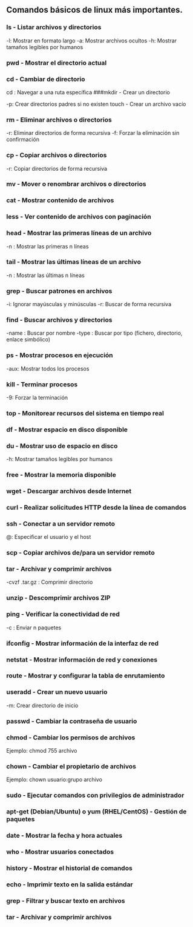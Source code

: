 ## Comandos básicos de linux más importantes.

### ls - Listar archivos y directorios

-l: Mostrar en formato largo
-a: Mostrar archivos ocultos
-h: Mostrar tamaños legibles por humanos
### pwd - Mostrar el directorio actual

### cd - Cambiar de directorio

cd <ruta>: Navegar a una ruta específica
###mkdir - Crear un directorio

-p: Crear directorios padres si no existen
touch - Crear un archivo vacío

### rm - Eliminar archivos o directorios

-r: Eliminar directorios de forma recursiva
-f: Forzar la eliminación sin confirmación
### cp - Copiar archivos o directorios

-r: Copiar directorios de forma recursiva
### mv - Mover o renombrar archivos o directorios

### cat - Mostrar contenido de archivos

### less - Ver contenido de archivos con paginación

### head - Mostrar las primeras líneas de un archivo

-n <n>: Mostrar las primeras n líneas
### tail - Mostrar las últimas líneas de un archivo
-n <n>: Mostrar las últimas n líneas
### grep - Buscar patrones en archivos
-i: Ignorar mayúsculas y minúsculas
-r: Buscar de forma recursiva
### find - Buscar archivos y directorios
-name <nombre>: Buscar por nombre
-type <tipo>: Buscar por tipo (fichero, directorio, enlace simbólico)
### ps - Mostrar procesos en ejecución
-aux: Mostrar todos los procesos
### kill - Terminar procesos
-9: Forzar la terminación
### top - Monitorear recursos del sistema en tiempo real

### df - Mostrar espacio en disco disponible

### du - Mostrar uso de espacio en disco

-h: Mostrar tamaños legibles por humanos
### free - Mostrar la memoria disponible

### wget - Descargar archivos desde Internet

### curl - Realizar solicitudes HTTP desde la línea de comandos

### ssh - Conectar a un servidor remoto

<usuario>@<host>: Especificar el usuario y el host

### scp - Copiar archivos de/para un servidor remoto

### tar - Archivar y comprimir archivos

-cvzf <archivo>.tar.gz <directorio>: Comprimir directorio
### unzip - Descomprimir archivos ZIP

### ping - Verificar la conectividad de red

-c <n>: Enviar n paquetes
### ifconfig - Mostrar información de la interfaz de red

### netstat - Mostrar información de red y conexiones

### route - Mostrar y configurar la tabla de enrutamiento

### useradd - Crear un nuevo usuario

-m: Crear directorio de inicio
### passwd - Cambiar la contraseña de usuario

### chmod - Cambiar los permisos de archivos

Ejemplo: chmod 755 archivo
### chown - Cambiar el propietario de archivos
Ejemplo: chown usuario:grupo archivo
### sudo - Ejecutar comandos con privilegios de administrador

### apt-get (Debian/Ubuntu) o yum (RHEL/CentOS) - Gestión de paquetes


### date - Mostrar la fecha y hora actuales

### who - Mostrar usuarios conectados

### history - Mostrar el historial de comandos

### echo - Imprimir texto en la salida estándar

### grep - Filtrar y buscar texto en archivos


### tar - Archivar y comprimir archivos
